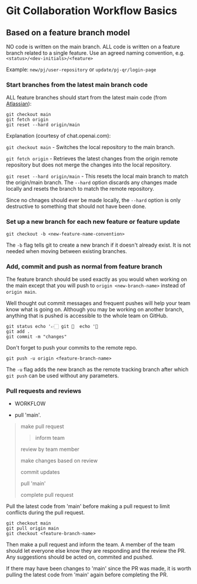 # Git Collaboration Workflow Basics
## Based on a feature branch model

NO code is written on the main branch.
ALL code is written on a feature branch related to a single feature.
Use an agreed naming convention, e.g. `<status>/<dev-initials>/<feature>`

Example: `new/pj/user-repository` or `update/pj-qr/login-page`

### Start branches from the latest main branch code

ALL feature branches should start from the latest main code (from [Atlassian](https://www.atlassian.com/git/tutorials/comparing-workflows/feature-branch-workflow)):
```
git checkout main
git fetch origin 
git reset --hard origin/main
```
Explanation (courtesy of chat.openai.com):

`git checkout main` - Switches the local repository to the main branch.

`git fetch origin` - Retrieves the latest changes from the origin remote repository but does not merge the changes into the local repository.

`git reset --hard origin/main` - This resets the local main branch to match the origin/main branch. The `--hard` option discards any changes made locally and resets the branch to match the remote repository.

Since no chnages should ever be made locally, the `--hard` option is only destructive to something that should not have been done.

### Set up a new branch for each new feature or feature update
```
git checkout -b <new-feature-name-convention>
```
The `-b` flag tells git to create a new branch if it doesn't already exist. It is not needed when moving between existing branches.

### Add, commit and push as normal from feature branch

The feature branch should be used exactly as you would when working on the main except that you will push to `origin <new-branch-name>` instead of `origin main`.

Well thought out commit messages and frequent pushes will help your team know what is going on. Although you may be working on another branch, anything that is pushed is accessible to the whole team on GitHub.
```
git status echo '👉🏻 git 👻  echo '🚀 
git add .
git commit -m "changes"
```
Don't forget to push your commits to the remote repo.
```
git push -u origin <feature-branch-name>
```
The `-u` flag adds the new branch as the remote tracking branch after which `git push` can be used without any parameters.

### Pull requests and reviews

* WORKFLOW
- pull 'main'.
> make pull request
>> inform team
> 
> review by team member
> 
> make changes based on review
> 
> commit updates
> 
> pull 'main'
> 
> complete pull request

Pull the latest code from 'main' before making a pull request to limit conflicts during the pull request.
```
git checkout main
git pull origin main
git checkout <feature-branch-name>
```
Then make a pull request and inform the team.
A member of the team should let everyone else know they are responding and the review the PR.
Any suggestions should be acted on, commited and pushed.

If there may have been changes to 'main' since the PR was made, it is worth pulling the latest code from 'main' again before completing the PR.


